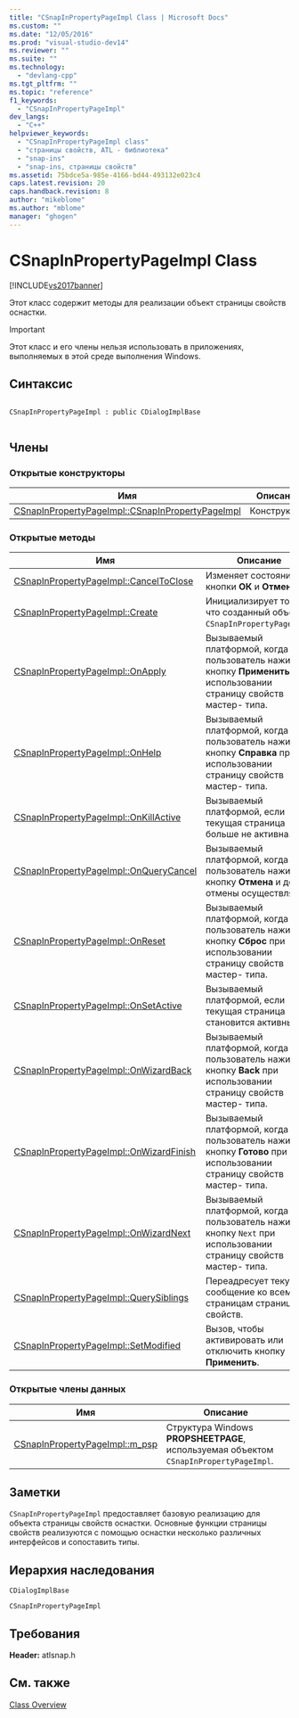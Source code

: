 ```yaml
---
title: "CSnapInPropertyPageImpl Class | Microsoft Docs"
ms.custom: ""
ms.date: "12/05/2016"
ms.prod: "visual-studio-dev14"
ms.reviewer: ""
ms.suite: ""
ms.technology: 
  - "devlang-cpp"
ms.tgt_pltfrm: ""
ms.topic: "reference"
f1_keywords: 
  - "CSnapInPropertyPageImpl"
dev_langs: 
  - "C++"
helpviewer_keywords: 
  - "CSnapInPropertyPageImpl class"
  - "страницы свойств, ATL - библиотека"
  - "snap-ins"
  - "snap-ins, страницы свойств"
ms.assetid: 75bdce5a-985e-4166-bd44-493132e023c4
caps.latest.revision: 20
caps.handback.revision: 8
author: "mikeblome"
ms.author: "mblome"
manager: "ghogen"
---
```

# CSnapInPropertyPageImpl Class
[!INCLUDE[vs2017banner](../../assembler/inline/includes/vs2017banner.md)]

Этот класс содержит методы для реализации объект страницы свойств оснастки.  
  
> [!IMPORTANT]
>  Этот класс и его члены нельзя использовать в приложениях, выполняемых в этой среде выполнения Windows.  
  
## Синтаксис  
  
```  
  
CSnapInPropertyPageImpl : public CDialogImplBase  
  
```  
  
## Члены  
  
### Открытые конструкторы  
  
|Имя|Описание|  
|---------|--------------|  
|[CSnapInPropertyPageImpl::CSnapInPropertyPageImpl](../Topic/CSnapInPropertyPageImpl::CSnapInPropertyPageImpl.md)|Конструктор.|  
  
### Открытые методы  
  
|Имя|Описание|  
|---------|--------------|  
|[CSnapInPropertyPageImpl::CancelToClose](../Topic/CSnapInPropertyPageImpl::CancelToClose.md)|Изменяет состояние кнопки **ОК** и **Отмена**.|  
|[CSnapInPropertyPageImpl::Create](../Topic/CSnapInPropertyPageImpl::Create.md)|Инициализирует только что созданный объект `CSnapInPropertyPageImpl`.|  
|[CSnapInPropertyPageImpl::OnApply](../Topic/CSnapInPropertyPageImpl::OnApply.md)|Вызываемый платформой, когда пользователь нажимает кнопку **Применить** при использовании страницу свойств мастер\- типа.|  
|[CSnapInPropertyPageImpl::OnHelp](../Topic/CSnapInPropertyPageImpl::OnHelp.md)|Вызываемый платформой, когда пользователь нажимает кнопку **Справка** при использовании страницу свойств мастер\- типа.|  
|[CSnapInPropertyPageImpl::OnKillActive](../Topic/CSnapInPropertyPageImpl::OnKillActive.md)|Вызываемый платформой, если текущая страница больше не активна.|  
|[CSnapInPropertyPageImpl::OnQueryCancel](../Topic/CSnapInPropertyPageImpl::OnQueryCancel.md)|Вызываемый платформой, когда пользователь нажимает кнопку **Отмена** и до отмены осуществляло.|  
|[CSnapInPropertyPageImpl::OnReset](../Topic/CSnapInPropertyPageImpl::OnReset.md)|Вызываемый платформой, когда пользователь нажимает кнопку **Сброс** при использовании страницу свойств мастер\- типа.|  
|[CSnapInPropertyPageImpl::OnSetActive](../Topic/CSnapInPropertyPageImpl::OnSetActive.md)|Вызываемый платформой, если текущая страница становится активным.|  
|[CSnapInPropertyPageImpl::OnWizardBack](../Topic/CSnapInPropertyPageImpl::OnWizardBack.md)|Вызываемый платформой, когда пользователь нажимает кнопку **Back** при использовании страницу свойств мастер\- типа.|  
|[CSnapInPropertyPageImpl::OnWizardFinish](../Topic/CSnapInPropertyPageImpl::OnWizardFinish.md)|Вызываемый платформой, когда пользователь нажимает кнопку **Готово** при использовании страницу свойств мастер\- типа.|  
|[CSnapInPropertyPageImpl::OnWizardNext](../Topic/CSnapInPropertyPageImpl::OnWizardNext.md)|Вызываемый платформой, когда пользователь нажимает кнопку `Next` при использовании страницу свойств мастер\- типа.|  
|[CSnapInPropertyPageImpl::QuerySiblings](../Topic/CSnapInPropertyPageImpl::QuerySiblings.md)|Переадресует текущее сообщение ко всем страницам страницы свойств.|  
|[CSnapInPropertyPageImpl::SetModified](../Topic/CSnapInPropertyPageImpl::SetModified.md)|Вызов, чтобы активировать или отключить кнопку **Применить**.|  
  
### Открытые члены данных  
  
|Имя|Описание|  
|---------|--------------|  
|[CSnapInPropertyPageImpl::m\_psp](../Topic/CSnapInPropertyPageImpl::m_psp.md)|Структура Windows **PROPSHEETPAGE**, используемая объектом `CSnapInPropertyPageImpl`.|  
  
## Заметки  
 `CSnapInPropertyPageImpl` предоставляет базовую реализацию для объекта страницы свойств оснастки.  Основные функции страницы свойств реализуются с помощью оснастки несколько различных интерфейсов и сопоставить типы.  
  
## Иерархия наследования  
 `CDialogImplBase`  
  
 `CSnapInPropertyPageImpl`  
  
## Требования  
 **Header:**  atlsnap.h  
  
## См. также  
 [Class Overview](../../atl/atl-class-overview.md)